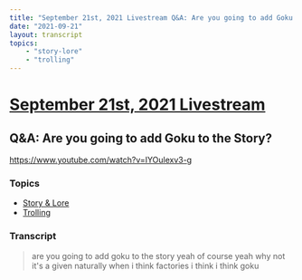 ```yaml
---
title: "September 21st, 2021 Livestream Q&A: Are you going to add Goku to the Story?"
date: "2021-09-21"
layout: transcript
topics:
    - "story-lore"
    - "trolling"
---
```

# [September 21st, 2021 Livestream](../2021-09-21.md)
## Q&A: Are you going to add Goku to the Story?
https://www.youtube.com/watch?v=IYOulexv3-g

### Topics
* [Story & Lore](../topics/story-lore.md)
* [Trolling](../topics/trolling.md)

### Transcript

> are you going to add goku to the story yeah of course yeah why not it's a given naturally when i think factories i think i think goku
